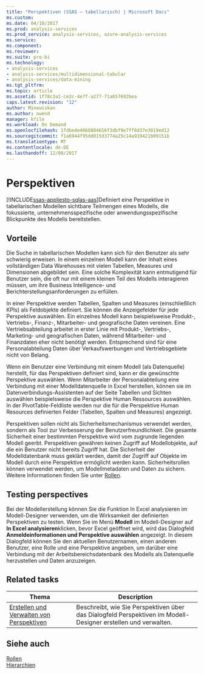 ```yaml
---
title: "Perspektiven (SSAS – tabellarisch) | Microsoft Docs"
ms.custom: 
ms.date: 04/10/2017
ms.prod: analysis-services
ms.prod_service: analysis-services, azure-analysis-services
ms.service: 
ms.component: 
ms.reviewer: 
ms.suite: pro-bi
ms.technology:
- analysis-services
- analysis-services/multidimensional-tabular
- analysis-services/data-mining
ms.tgt_pltfrm: 
ms.topic: article
ms.assetid: 1f78c3a1-ce2c-4e7f-a277-71a657692bea
caps.latest.revision: "12"
author: Minewiskan
ms.author: owend
manager: kfile
ms.workload: On Demand
ms.openlocfilehash: 1fdbede4868884656f3dbf9e7ff8d37e3019ed12
ms.sourcegitcommit: f1a6944f95dd015d3774a25c14a919421b09151b
ms.translationtype: MT
ms.contentlocale: de-DE
ms.lasthandoff: 12/08/2017
---
```

# <a name="perspectives"></a>Perspektiven
[!INCLUDE[ssas-appliesto-sqlas-aas](../../includes/ssas-appliesto-sqlas-aas.md)]Definiert eine Perspektive in tabellarischen Modellen sichtbare Teilmengen eines Modells, die fokussierte, unternehmensspezifische oder anwendungsspezifische Blickpunkte des Modells bereitstellen.  
  
##  <a name="bkmk_understanding"></a> Vorteile  
 Die Suche in tabellarischen Modellen kann sich für den Benutzer als sehr schwierig erweisen. In einem einzelnen Modell kann der Inhalt eines vollständigen Data Warehouses mit vielen Tabellen, Measures und Dimensionen abgebildet sein. Eine solche Komplexität kann entmutigend für Benutzer sein, die oft nur mit einem kleinen Teil des Modells interagieren müssen, um ihre Business Intelligence- und Berichterstellungsanforderungen zu erfüllen.  
  
 In einer Perspektive werden Tabellen, Spalten und Measures (einschließlich KPIs) als Feldobjekte definiert. Sie können die Anzeigefelder für jede Perspektive auswählen. Ein einzelnes Modell kann beispielsweise Produkt-, Vertriebs-, Finanz-, Mitarbeiter- und geografische Daten vereinen. Eine Vertriebsabteilung arbeitet in erster Linie mit Produkt-, Vertriebs-, Marketing- und geografischen Daten, während Mitarbeiter- und Finanzdaten eher nicht benötigt werden. Entsprechend sind für eine Personalabteilung Daten über Verkaufswerbungen und Vertriebsgebiete nicht von Belang.  
  
 Wenn ein Benutzer eine Verbindung mit einem Modell (als Datenquelle) herstellt, für das Perspektiven definiert sind, kann er die gewünschte Perspektive auswählen. Wenn Mitarbeiter der Personalabteilung eine Verbindung mit einer Modelldatenquelle in Excel herstellen, können sie im Datenverbindungs-Assistenten auf der Seite Tabellen und Sichten auswählen beispielsweise die Perspektive Human Ressources auswählen. In der PivotTable-Feldliste werden nur die für die Perspektive Human Resources definierten Felder (Tabellen, Spalten und Measures) angezeigt.  
  
 Perspektiven sollen nicht als Sicherheitsmechanismus verwendet werden, sondern als Tool zur Verbesserung der Benutzerfreundlichkeit. Die gesamte Sicherheit einer bestimmten Perspektive wird vom zugrunde liegenden Modell geerbt. Perspektiven gewähren keinen Zugriff auf Modellobjekte, auf die ein Benutzer nicht bereits Zugriff hat. Die Sicherheit der Modelldatenbank muss geklärt werden, damit der Zugriff auf Objekte im Modell durch eine Perspektive ermöglicht werden kann. Sicherheitsrollen können verwendet werden, um Modellmetadaten und Daten zu sichern. Weitere Informationen finden Sie unter [Rollen](../../analysis-services/tabular-models/roles-ssas-tabular.md).  
  
##  <a name="bkmk_testpersp"></a> Testing perspectives  
 Bei der Modellerstellung können Sie die Funktion In Excel analysieren im Modell-Designer verwenden, um die Wirksamkeit der definierten Perspektiven zu testen. Wenn Sie im Menü **Modell** im Modell-Designer auf **In Excel analysieren**klicken, bevor Excel geöffnet wird, wird das Dialogfeld **Anmeldeinformationen und Perspektive auswählen** angezeigt. In diesem Dialogfeld können Sie den aktuellen Benutzernamen, einen anderen Benutzer, eine Rolle und eine Perspektive angeben, um darüber eine Verbindung mit der Arbeitsbereichsdatenbank des Modells als Datenquelle herzustellen und Daten anzuzeigen.  
  
##  <a name="bkmk_related_tasks"></a> Related tasks  
  
|Thema|Description|  
|-----------|-----------------|  
|[Erstellen und Verwalten von Perspektiven](../../analysis-services/tabular-models/create-and-manage-perspectives-ssas-tabular.md)|Beschreibt, wie Sie Perspektiven über das Dialogfeld Perspektiven im Modell-Designer erstellen und verwalten.|  
  
## <a name="see-also"></a>Siehe auch  
 [Rollen](../../analysis-services/tabular-models/roles-ssas-tabular.md)   
 [Hierarchien](../../analysis-services/tabular-models/hierarchies-ssas-tabular.md)  
  
  

